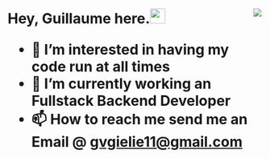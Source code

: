 <h1 align="left">Hey, Guillaume here.<img src="https://media.tenor.com/0m1GsuD-53wAAAAi/mlbb-jjk-jjk-mlbb.gif" width="30px" height="30px"</h1><img align="right" wdith="200px" src="https://media.tenor.com/CiJuhjUFaeIAAAAd/gojo-satoru-jujutsu-kaisen.gif"/>

- 👀 I’m interested in having my code run at all times 
- 🌱 I’m currently working an Fullstack Backend Developer
- 📫 How to reach me send me an Email @ gvgielie11@gmail.com

<!---
GielieFTW/GielieFTW is a ✨ special ✨ repository because its `README.md` (this file) appears on your GitHub profile.
You can click the Preview link to take a look at your changes.
--->
